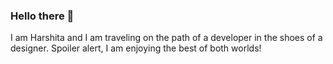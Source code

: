 ### Hello there 👋

I am Harshita and I am traveling on the path of a developer in the shoes of a designer. Spoiler alert, I am enjoying the best of both worlds! 

<!--
**harshitajain165/harshitajain165** is a ✨ _special_ ✨ repository because its `README.md` (this file) appears on your GitHub profile.

Here are some ideas to get you started:

- 🔭 I’m currently working on ...
- 🌱 I’m currently learning ...
- 👯 I’m looking to collaborate on ...
- 🤔 I’m looking for help with ...
- 💬 Ask me about ...
- 📫 How to reach me: ...
- 😄 Pronouns: ...
- ⚡ Fun fact: ...
-->
